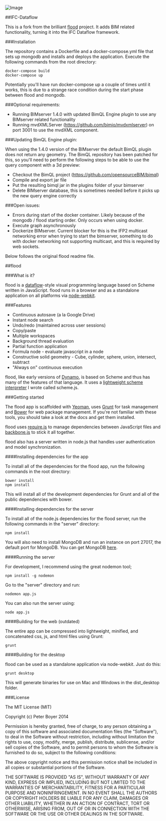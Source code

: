 ![Image](https://raw.github.com/bimio/ifc-dataflow/bim-master/example.png) 

##IFC-Dataflow

This is a fork from the brilliant [flood](http://github/pboyer/flood) project. It adds BIM related functionality, turning it into the IFC Dataflow framework.

###Installation

The repository contains a Dockerfile and a docker-compose.yml file that sets up mongodb and installs and deploys the application. Execute the following commands from the root directory:

	docker-compose build
	docker-compose up

Potentially you'll have run docker-compose up a couple of times until it works, this is due to a strange race condition during the start phase between flood and mongodb.

###Optional requirements:

- Running BIMserver 1.4.0 with updated BimQL Engine plugin to use any BIMserver related functionality
- Running mvdXMLServer (https://github.com/bimio/mvdxmlserver) on port 3001 to use the mvdXML component.

###Updating BimQL Engine plugin:

When using the 1.4.0 version of the BIMserver the default BimQL plugin does not return any geometry. The BimQL repository has been patched for this, so you'll need to perform the following steps to be able to use the query component with a 3d preview:

- Checkout the BimQL project (https://github.com/opensourceBIM/bimql)
- Compile and export jar file
- Put the resulting bimql jar in the plugins folder of your bimserver
- Delete BIMserver database, this is sometimes needed before it picks up the new query engine correctly

###Open issues:

- Errors during start of the docker container. Likely because of the mongodb / flood starting order. Only occurs when using docker.
- Execute graph asynchronously 
- Dockerize BIMserver. Current blocker for this is the IFP2 multicast networking error when trying to start the bimserver, something to do with docker networking not supporting multicast, and this is required by web sockets.

Below follows the original flood readme file.

##flood

###What is it?

flood is a [dataflow](http://en.wikipedia.org/wiki/Dataflow_programming)-style visual programming language based on Scheme written in JavaScript.  flood runs in a browser and as a standalone application on all platforms via [node-webkit](https://github.com/rogerwang/node-webkit).  

###Features

* Continuous autosave (a la Google Drive)
* Instant node search
* Undo/redo (maintained across user sessions)
* Copy/paste
* Multiple workspaces
* Background thread evaluation
* Partial function application
* Formula node - evaluate javascript in a node
* Constructive solid geometry - Cube, cylinder, sphere, union, intersect, subtract
* "Always on" continuous execution

flood, like early versions of [Dynamo](http://github.com/ikeough/Dynamo), is based on Scheme and thus has many of the features of that language.  It uses a [lightweight scheme interpreter](http://github.com/pboyer/scheme.js) I wrote called scheme.js.

###Getting started

The flood app is scaffolded with [Yeoman](http://yeoman.io/), uses [Grunt](http://gruntjs.com/) for task management and [Bower](http://bower.io/) for web package management.  If you're not familiar with these tools, you should take a look at the docs and get them installed.  

flood uses [require.js](http://requirejs.org/) to manage dependencies between JavaScript files and [backbone.js](http://backbonejs.org/) to stick it all together. 

flood also has a server written in node.js that handles user authentication and model synchronization. 

####Installing dependencies for the app

To install all of the dependencies for the flood app, run the following commands in the root directory:

	bower install
	npm install

This will install all of the development dependencies for Grunt and all of the public dependencies with bower.

####Installing dependencies for the server

To install all of the node.js dependencies for the flood server, run the following commands in the "server" directory:

	npm install

You will also need to install MongoDB and run an instance on port 27017, the default port for MongoDB.  You can get MongoDB [here](http://www.mongodb.org/downloads).


####Running the server

For development, I recommend using the great nodemon tool;

	npm install -g nodemon

Go to the "server" directory and run:

	nodemon app.js

You can also run the server using:

	node app.js


####Building for the web (outdated)

The entire app can be compressed into lightweight, minified, and concatenated css, js, and html files using Grunt:

	grunt 


####Building for the desktop

flood can be used as a standalone application via node-webkit.  Just do this:

	grunt desktop

This will generate binaries for use on Mac and Windows in the dist_desktop folder.


###License

The MIT License (MIT)

Copyright (c) Peter Boyer 2014

Permission is hereby granted, free of charge, to any person obtaining a copy
of this software and associated documentation files (the "Software"), to deal
in the Software without restriction, including without limitation the rights
to use, copy, modify, merge, publish, distribute, sublicense, and/or sell
copies of the Software, and to permit persons to whom the Software is
furnished to do so, subject to the following conditions:

The above copyright notice and this permission notice shall be included in
all copies or substantial portions of the Software.

THE SOFTWARE IS PROVIDED "AS IS", WITHOUT WARRANTY OF ANY KIND, EXPRESS OR
IMPLIED, INCLUDING BUT NOT LIMITED TO THE WARRANTIES OF MERCHANTABILITY,
FITNESS FOR A PARTICULAR PURPOSE AND NONINFRINGEMENT. IN NO EVENT SHALL THE
AUTHORS OR COPYRIGHT HOLDERS BE LIABLE FOR ANY CLAIM, DAMAGES OR OTHER
LIABILITY, WHETHER IN AN ACTION OF CONTRACT, TORT OR OTHERWISE, ARISING FROM,
OUT OF OR IN CONNECTION WITH THE SOFTWARE OR THE USE OR OTHER DEALINGS IN
THE SOFTWARE.

